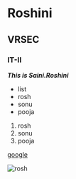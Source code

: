 # Roshini
## VRSEC
### IT-II

***This is Saini.Roshini***
- list
- rosh
- sonu
- pooja

1. rosh
2. sonu
3. pooja


[google](www.youtube.com)

![rosh](https://media.istockphoto.com/photos/three-bright-red-roses-isolated-on-white-background-picture-id1095283072?k=20&m=1095283072&s=612x612&w=0&h=VzqZWDQxFF4ZLw0BELLhgtUUGFNdtyL2ONL0ux0x7Ug=)


